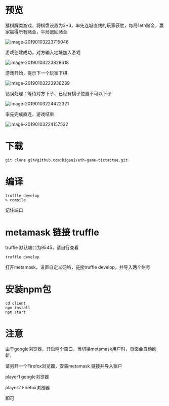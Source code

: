

# 预览

猜棋牌类游戏，将棋盘设置为3*3，率先连城直线的玩家获胜，每局1eth赌金，赢家赢得所有赌金，平局退回赌金

![image-20190103223715046](https://ws1.sinaimg.cn/large/006tNc79ly1fytrv1hhz2j31gt0u0472.jpg)



游戏创建成功，对方输入地址加入游戏

![image-20190103223828618](https://ws4.sinaimg.cn/large/006tNc79ly1fytrwbscu5j31e90u0qdj.jpg)



游戏开始，提示下一个玩家下棋

![image-20190103223936239](https://ws2.sinaimg.cn/large/006tNc79ly1fytrxfo428j31j60u0n6z.jpg)



错误处理：等待对方下子、已经有棋子位置不可以下子

![image-20190103224422321](https://ws2.sinaimg.cn/large/006tNc79ly1fyts2es992j30qg11wn0o.jpg)



率先完成直连，游戏结束

![image-20190103224157532](https://ws4.sinaimg.cn/large/006tNc79ly1fytrzwh4thj31mf0u0dsk.jpg)



#



# 下载



```
git clone git@github.com:bigsui/eth-game-tictactoe.git
```



# 编译

```
truffle develop
> compile
```

记住端口



# metamask 链接 truffle

truffle 默认端口为9545，请自行查看

```
truffle develop
```

打开metamask，设置自定义网络，链接truffle develop，并导入两个账号



# 安装npm包

```
cd client
npm install
npm start
```



# 注意

由于google浏览器，开启两个窗口，当切换metamask用户时，页面会自动刷新，

请另开一个Firefox浏览器，安装metamask 链接并导入账户



player1 google浏览器

player2 Firefox浏览器

即可